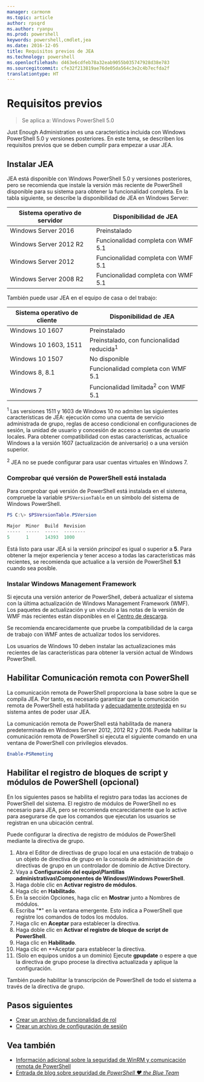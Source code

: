 ```yaml
---
manager: carmonm
ms.topic: article
author: rpsqrd
ms.author: ryanpu
ms.prod: powershell
keywords: powershell,cmdlet,jea
ms.date: 2016-12-05
title: Requisitos previos de JEA
ms.technology: powershell
ms.openlocfilehash: d463e6cdfeb78a32eab9055b035747928d38e783
ms.sourcegitcommit: cfe32f213819ae76de05da564c3e2c4b7ecfda2f
translationtype: HT
---
```

# <a name="prerequisites"></a>Requisitos previos

> Se aplica a: Windows PowerShell 5.0

Just Enough Administration es una característica incluida con Windows PowerShell 5.0 y versiones posteriores.
En este tema, se describen los requisitos previos que se deben cumplir para empezar a usar JEA.

## <a name="install-jea"></a>Instalar JEA
JEA está disponible con Windows PowerShell 5.0 y versiones posteriores, pero se recomienda que instale la versión más reciente de PowerShell disponible para su sistema para obtener la funcionalidad completa.
En la tabla siguiente, se describe la disponibilidad de JEA en Windows Server:

Sistema operativo de servidor   | Disponibilidad de JEA
--------------------------|--------------------------------
Windows Server 2016       | Preinstalado
Windows Server 2012 R2    | Funcionalidad completa con WMF 5.1
Windows Server 2012       | Funcionalidad completa con WMF 5.1
Windows Server 2008 R2    | Funcionalidad completa con WMF 5.1

También puede usar JEA en el equipo de casa o del trabajo:

Sistema operativo de cliente   | Disponibilidad de JEA
--------------------------|-----------------------------------------------------
Windows 10 1607           | Preinstalado
Windows 10 1603, 1511     | Preinstalado, con funcionalidad reducida<sup>1</sup>
Windows 10 1507           | No disponible
Windows 8, 8.1            | Funcionalidad completa con WMF 5.1
Windows 7                 | Funcionalidad limitada<sup>2</sup> con WMF 5.1

<sup>1</sup> Las versiones 1511 y 1603 de Windows 10 no admiten las siguientes características de JEA: ejecución como una cuenta de servicio administrada de grupo, reglas de acceso condicional en configuraciones de sesión, la unidad de usuario y concesión de acceso a cuentas de usuario locales.
Para obtener compatibilidad con estas características, actualice Windows a la versión 1607 (actualización de aniversario) o a una versión superior.

<sup>2</sup> JEA no se puede configurar para usar cuentas virtuales en Windows 7.

### <a name="check-which-version-of-powershell-is-installed"></a>Comprobar qué versión de PowerShell está instalada
Para comprobar qué versión de PowerShell está instalada en el sistema, compruebe la variable `$PSVersionTable` en un símbolo del sistema de Windows PowerShell.

```powershell
PS C:\> $PSVersionTable.PSVersion

Major  Minor  Build  Revision
-----  -----  -----  --------
5      1      14393  1000
```

Está listo para usar JEA si la versión *principal* es igual o superior a **5**.
Para obtener la mejor experiencia y tener acceso a todas las características más recientes, se recomienda que actualice a la versión de PowerShell **5.1** cuando sea posible.

### <a name="install-windows-management-framework"></a>Instalar Windows Management Framework
Si ejecuta una versión anterior de PowerShell, deberá actualizar el sistema con la última actualización de Windows Management Framework (WMF).
Los paquetes de actualización y un vínculo a las notas de la versión de WMF más recientes están disponibles en el [Centro de descarga](https://aka.ms/WMF5).

Se recomienda encarecidamente que pruebe la compatibilidad de la carga de trabajo con WMF antes de actualizar todos los servidores.

Los usuarios de Windows 10 deben instalar las actualizaciones más recientes de las características para obtener la versión actual de Windows PowerShell.

## <a name="enable-powershell-remoting"></a>Habilitar Comunicación remota con PowerShell
La comunicación remota de PowerShell proporciona la base sobre la que se compila JEA.
Por tanto, es necesario garantizar que la comunicación remota de PowerShell está habilitada y [adecuadamente protegida](https://msdn.microsoft.com/en-us/powershell/scripting/setup/winrmsecurity) en su sistema antes de poder usar JEA.

La comunicación remota de PowerShell está habilitada de manera predeterminada en Windows Server 2012, 2012 R2 y 2016.
Puede habilitar la comunicación remota de PowerShell si ejecuta el siguiente comando en una ventana de PowerShell con privilegios elevados.

```powershell
Enable-PSRemoting
```

## <a name="enable-powershell-module-and-script-block-logging-optional"></a>Habilitar el registro de bloques de script y módulos de PowerShell (opcional)
En los siguientes pasos se habilita el registro para todas las acciones de PowerShell del sistema.
El registro de módulos de PowerShell no es necesario para JEA, pero se recomienda encarecidamente que lo active para asegurarse de que los comandos que ejecutan los usuarios se registran en una ubicación central.

Puede configurar la directiva de registro de módulos de PowerShell mediante la directiva de grupo.

1. Abra el Editor de directivas de grupo local en una estación de trabajo o un objeto de directiva de grupo en la consola de administración de directivas de grupo en un controlador de dominio de Active Directory.
2. Vaya a **Configuración del equipo\\Plantillas administrativas\\Componentes de Windows\\Windows PowerShell**.
3. Haga doble clic en **Activar registro de módulos**.
4. Haga clic en **Habilitado**.
5. En la sección Opciones, haga clic en **Mostrar** junto a Nombres de módulos.
6. Escriba "**\***" en la ventana emergente. Esto indica a PowerShell que registre los comandos de todos los módulos.
7. Haga clic en **Aceptar** para establecer la directiva.
8. Haga doble clic en **Activar el registro de bloque de script de PowerShell**.
9. Haga clic en **Habilitado**.
10. Haga clic en **Aceptar para establecer la directiva.
11. (Solo en equipos unidos a un dominio) Ejecute **gpupdate** o espere a que la directiva de grupo procese la directiva actualizada y aplique la configuración.

También puede habilitar la transcripción de PowerShell de todo el sistema a través de la directiva de grupo.

## <a name="next-steps"></a>Pasos siguientes

- [Crear un archivo de funcionalidad de rol](role-capabilities.md)
- [Crear un archivo de configuración de sesión](session-configurations.md)

## <a name="see-also"></a>Vea también
- [Información adicional sobre la seguridad de WinRM y comunicación remota de PowerShell](https://msdn.microsoft.com/en-us/powershell/scripting/setup/winrmsecurity)
- [Entrada de blog sobre seguridad de *PowerShell ♥ the Blue Team*](https://blogs.msdn.microsoft.com/powershell/2015/06/09/powershell-the-blue-team/)